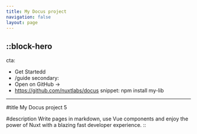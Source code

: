 ```yaml
---
title: My Docus project
navigation: false
layout: page
---
```


::block-hero
---
cta:
  - Get Startedd
  - /guide
secondary:
  - Open on GitHub →
  - https://github.com/nuxtlabs/docus
snippet: npm install my-lib
---

#title
My Docus project 5

#description
Write pages in markdown, use Vue components and enjoy the power of Nuxt with a blazing fast developer experience.
::
